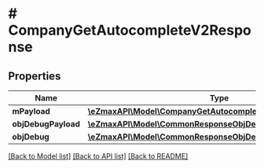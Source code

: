 # # CompanyGetAutocompleteV2Response

## Properties

Name | Type | Description | Notes
------------ | ------------- | ------------- | -------------
**mPayload** | [**\eZmaxAPI\Model\CompanyGetAutocompleteV2ResponseMPayload**](CompanyGetAutocompleteV2ResponseMPayload.md) |  |
**objDebugPayload** | [**\eZmaxAPI\Model\CommonResponseObjDebugPayload**](CommonResponseObjDebugPayload.md) |  | [optional]
**objDebug** | [**\eZmaxAPI\Model\CommonResponseObjDebug**](CommonResponseObjDebug.md) |  | [optional]

[[Back to Model list]](../../README.md#models) [[Back to API list]](../../README.md#endpoints) [[Back to README]](../../README.md)

